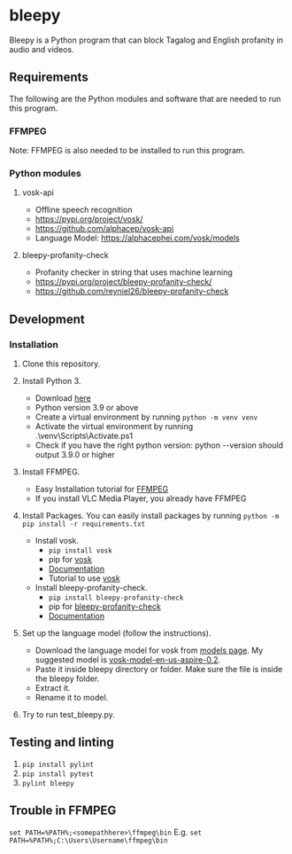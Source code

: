 # bleepy
Bleepy is a Python program that can block Tagalog and English profanity in audio and videos.

## Requirements
The following are the Python modules and software that are needed to run this program.

### FFMPEG
Note: FFMPEG is also needed to be installed to run this program.

### Python modules
1. vosk-api
   - Offline speech recognition
   - https://pypi.org/project/vosk/
   - https://github.com/alphacep/vosk-api
   - Language Model: https://alphacephei.com/vosk/models

2. bleepy-profanity-check
   - Profanity checker in string that uses machine learning
   - https://pypi.org/project/bleepy-profanity-check/
   - https://github.com/reyniel26/bleepy-profanity-check

## Development

### Installation

1. Clone this repository.
2. Install Python 3.
   - Download [here](https://www.python.org/downloads/)
   - Python version 3.9 or above
   - Create a virtual environment by running `python -m venv venv`
   - Activate the virtual environment by running .\venv\Scripts\Activate.ps1
   - Check if you have the right python version: python --version should output 3.9.0 or higher

3. Install FFMPEG.
   - Easy Installation tutorial for [FFMPEG](https://www.wikihow.com/Install-FFmpeg-on-Windows)
   - If you install VLC Media Player, you already have FFMPEG

4. Install Packages. You can easily install packages by running `python -m pip install -r requirements.txt`
   - Install vosk.
      - `pip install vosk`
      - pip for [vosk](https://pypi.org/project/vosk/)
      - [Documentation](https://github.com/alphacep/vosk-api)
      - Tutorial to use [vosk](https://www.youtube.com/watch?v=Itic1lFc4Gg)
   - Install bleepy-profanity-check.
      - `pip install bleepy-profanity-check`
      - pip for [bleepy-profanity-check](https://pypi.org/project/bleepy-profanity-check/)
      - [Documentation](https://github.com/reyniel26/bleepy-profanity-check)

5. Set up the language model (follow the instructions).
   - Download the language model for vosk from [models page](https://alphacephei.com/vosk/models). My suggested model is [vosk-model-en-us-aspire-0.2](https://alphacephei.com/vosk/models/vosk-model-en-us-aspire-0.2.zip).
   - Paste it inside bleepy directory or folder. Make sure the file is inside the bleepy folder.
   - Extract it.
   - Rename it to model.
6. Try to run test_bleepy.py.

## Testing and linting

1. `pip install pylint`
2. `pip install pytest`
3. `pylint bleepy`

## Trouble in FFMPEG

`set PATH=%PATH%;<somepathhere>\ffmpeg\bin`
E.g. `set PATH=%PATH%;C:\Users\Username\ffmpeg\bin`
